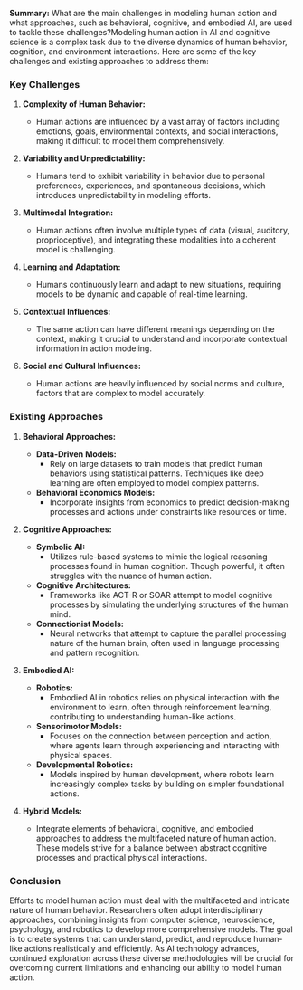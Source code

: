 **Summary:** What are the main challenges in modeling human action and what approaches, such as behavioral, cognitive, and embodied AI, are used to tackle these challenges?Modeling human action in AI and cognitive science is a complex task due to the diverse dynamics of human behavior, cognition, and environment interactions. Here are some of the key challenges and existing approaches to address them:

### Key Challenges

1. **Complexity of Human Behavior:**
   - Human actions are influenced by a vast array of factors including emotions, goals, environmental contexts, and social interactions, making it difficult to model them comprehensively.

2. **Variability and Unpredictability:**
   - Humans tend to exhibit variability in behavior due to personal preferences, experiences, and spontaneous decisions, which introduces unpredictability in modeling efforts.

3. **Multimodal Integration:**
   - Human actions often involve multiple types of data (visual, auditory, proprioceptive), and integrating these modalities into a coherent model is challenging.

4. **Learning and Adaptation:**
   - Humans continuously learn and adapt to new situations, requiring models to be dynamic and capable of real-time learning.

5. **Contextual Influences:**
   - The same action can have different meanings depending on the context, making it crucial to understand and incorporate contextual information in action modeling.

6. **Social and Cultural Influences:**
   - Human actions are heavily influenced by social norms and culture, factors that are complex to model accurately.

### Existing Approaches

1. **Behavioral Approaches:**
   - **Data-Driven Models:**
     - Rely on large datasets to train models that predict human behaviors using statistical patterns. Techniques like deep learning are often employed to model complex patterns.
   - **Behavioral Economics Models:**
     - Incorporate insights from economics to predict decision-making processes and actions under constraints like resources or time.

2. **Cognitive Approaches:**
   - **Symbolic AI:**
     - Utilizes rule-based systems to mimic the logical reasoning processes found in human cognition. Though powerful, it often struggles with the nuance of human action.
   - **Cognitive Architectures:**
     - Frameworks like ACT-R or SOAR attempt to model cognitive processes by simulating the underlying structures of the human mind.
   - **Connectionist Models:**
     - Neural networks that attempt to capture the parallel processing nature of the human brain, often used in language processing and pattern recognition.

3. **Embodied AI:**
   - **Robotics:**
     - Embodied AI in robotics relies on physical interaction with the environment to learn, often through reinforcement learning, contributing to understanding human-like actions.
   - **Sensorimotor Models:**
     - Focuses on the connection between perception and action, where agents learn through experiencing and interacting with physical spaces.
   - **Developmental Robotics:**
     - Models inspired by human development, where robots learn increasingly complex tasks by building on simpler foundational actions.

4. **Hybrid Models:**
   - Integrate elements of behavioral, cognitive, and embodied approaches to address the multifaceted nature of human action. These models strive for a balance between abstract cognitive processes and practical physical interactions.

### Conclusion

Efforts to model human action must deal with the multifaceted and intricate nature of human behavior. Researchers often adopt interdisciplinary approaches, combining insights from computer science, neuroscience, psychology, and robotics to develop more comprehensive models. The goal is to create systems that can understand, predict, and reproduce human-like actions realistically and efficiently. As AI technology advances, continued exploration across these diverse methodologies will be crucial for overcoming current limitations and enhancing our ability to model human action.